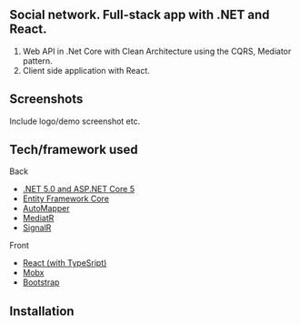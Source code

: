 ## Social network. Full-stack app with .NET and React.
1. Web API in .Net Core with Clean Architecture using the CQRS, Mediator pattern.
2. Client side application with React.

## Screenshots

Include logo/demo screenshot etc.

## Tech/framework used
Back
- [.NET 5.0 and ASP.NET Core 5](https://dotnet.microsoft.com/en-us/download/dotnet/5.0)
- [Entity Framework Core](https://github.com/dotnet/efcore)
-  [AutoMapper](https://automapper.org/)
- [MediatR](https://github.com/jbogard/MediatR)
- [SignalR](https://github.com/SignalR/SignalR)

Front
-   [React (with TypeSript)](https://reactjs.org/)
-   [Mobx](https://mobx.js.org/)
- [Bootstrap](https://getbootstrap.com/)

## Installation